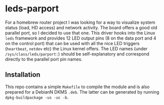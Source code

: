 leds-parport
============

For a homebrew router project I was looking for a way to visualize system status (load, HD access) and network activity. The board offers a good old parallel port, so I decided to use that one. This driver hooks into the Linux `leds` framework and provides 12 LED output pins (8 on the data port and 4 on the control port) that can be used with all the nice LED triggers (`heartbeat`, `netdev` etc) the Linux kernel offers. The LED names (under `/sys/class/leds/parport:`) should be self-explanatory and correspond directly to the parallel port pin names.

Installation
------------

This repo contains a simple `Makefile` to compile the module and is also prepared for a DebianN DKMS `.deb`. The latter can be generated by running `dpkg-buildpackage -us -uc -b`.
